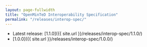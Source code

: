 ```yaml
---
layout: page-fullwidth
title: "OpenMinTeD Interoperability Specification"
permalink: "/releases/interop-spec/"
---
```


* Latest release: [1.1.0]({{ site.url }}/releases/interop-spec/1.1.0/)
* [1.0.0]({{ site.url }}/releases/interop-spec/1.0.0/)
